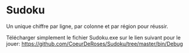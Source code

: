 # Sudoku
Un unique chiffre par ligne, par colonne et par région pour réussir.

Télécharger simplement le fichier Sudoku.exe sur le lien suivant pour le jouer:
https://github.com/CoeurDeRoses/Sudoku/tree/master/bin/Debug
